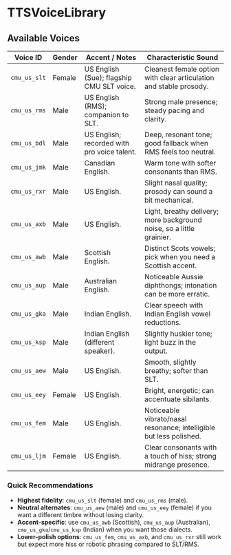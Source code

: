 # TTSVoiceLibrary

## Available Voices

| Voice ID        | Gender | Accent / Notes                               | Characteristic Sound |
|-----------------|--------|----------------------------------------------|----------------------|
| `cmu_us_slt`    | Female | US English (Sue); flagship CMU SLT voice.    | Cleanest female option with clear articulation and stable prosody. |
| `cmu_us_rms`    | Male   | US English (RMS); companion to SLT.          | Strong male presence; steady pacing and clarity. |
| `cmu_us_bdl`    | Male   | US English; recorded with pro voice talent.  | Deep, resonant tone; good fallback when RMS feels too neutral. |
| `cmu_us_jmk`    | Male   | Canadian English.                            | Warm tone with softer consonants than RMS. |
| `cmu_us_rxr`    | Male   | US English.                                  | Slight nasal quality; prosody can sound a bit mechanical. |
| `cmu_us_axb`    | Male   | US English.                                  | Light, breathy delivery; more background noise, so a little grainier. |
| `cmu_us_awb`    | Male   | Scottish English.                            | Distinct Scots vowels; pick when you need a Scottish accent. |
| `cmu_us_aup`    | Male   | Australian English.                          | Noticeable Aussie diphthongs; intonation can be more erratic. |
| `cmu_us_gka`    | Male   | Indian English.                              | Clear speech with Indian English vowel reductions. |
| `cmu_us_ksp`    | Male   | Indian English (different speaker).          | Slightly huskier tone; light buzz in the output. |
| `cmu_us_aew`    | Male   | US English.                                  | Smooth, slightly breathy; softer than SLT. |
| `cmu_us_eey`    | Female | US English.                                  | Bright, energetic; can accentuate sibilants. |
| `cmu_us_fem`    | Male   | US English.                                  | Noticeable vibrato/nasal resonance; intelligible but less polished. |
| `cmu_us_ljm`    | Female | US English.                                  | Clear consonants with a touch of hiss; strong midrange presence. |

### Quick Recommendations

- **Highest fidelity**: `cmu_us_slt` (female) and `cmu_us_rms` (male).
- **Neutral alternates**: `cmu_us_aew` (male) and `cmu_us_eey` (female) if you want a different timbre without losing clarity.
- **Accent-specific**: use `cmu_us_awb` (Scottish), `cmu_us_aup` (Australian), `cmu_us_gka`/`cmu_us_ksp` (Indian) when you want those dialects.
- **Lower-polish options**: `cmu_us_fem`, `cmu_us_axb`, and `cmu_us_rxr` still work but expect more hiss or robotic phrasing compared to SLT/RMS.

